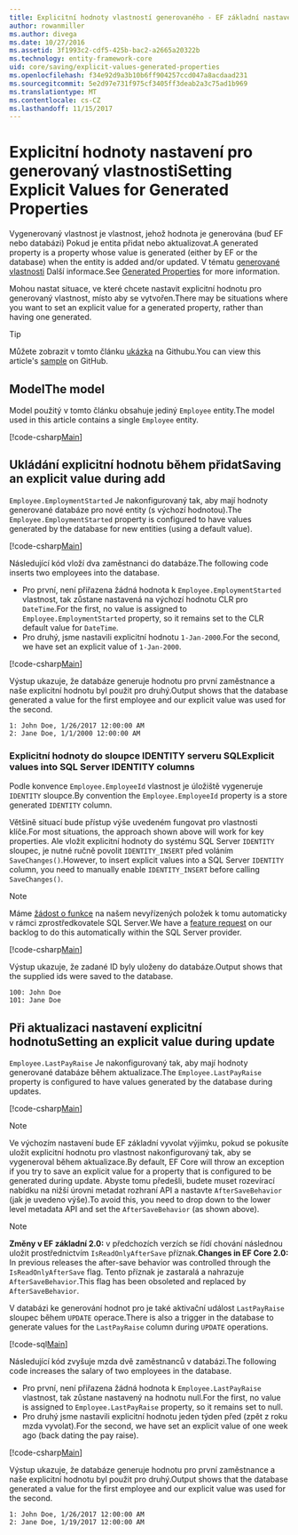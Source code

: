 ```yaml
---
title: Explicitní hodnoty vlastností generovaného - EF základní nastavení
author: rowanmiller
ms.author: divega
ms.date: 10/27/2016
ms.assetid: 3f1993c2-cdf5-425b-bac2-a2665a20322b
ms.technology: entity-framework-core
uid: core/saving/explicit-values-generated-properties
ms.openlocfilehash: f34e92d9a3b10b6ff904257ccd047a8acdaad231
ms.sourcegitcommit: 5e2d97e731f975cf3405ff3deab2a3c75ad1b969
ms.translationtype: MT
ms.contentlocale: cs-CZ
ms.lasthandoff: 11/15/2017
---
```

# <a name="setting-explicit-values-for-generated-properties"></a><span data-ttu-id="aabfd-102">Explicitní hodnoty nastavení pro generovaný vlastnosti</span><span class="sxs-lookup"><span data-stu-id="aabfd-102">Setting Explicit Values for Generated Properties</span></span>

<span data-ttu-id="aabfd-103">Vygenerovaný vlastnost je vlastnost, jehož hodnota je generována (buď EF nebo databázi) Pokud je entita přidat nebo aktualizovat.</span><span class="sxs-lookup"><span data-stu-id="aabfd-103">A generated property is a property whose value is generated (either by EF or the database) when the entity is added and/or updated.</span></span> <span data-ttu-id="aabfd-104">V tématu [generované vlastnosti](../modeling/generated-properties.md) Další informace.</span><span class="sxs-lookup"><span data-stu-id="aabfd-104">See [Generated Properties](../modeling/generated-properties.md) for more information.</span></span>

<span data-ttu-id="aabfd-105">Mohou nastat situace, ve které chcete nastavit explicitní hodnotu pro generovaný vlastnost, místo aby se vytvořen.</span><span class="sxs-lookup"><span data-stu-id="aabfd-105">There may be situations where you want to set an explicit value for a generated property, rather than having one generated.</span></span>

> [!TIP]  
> <span data-ttu-id="aabfd-106">Můžete zobrazit v tomto článku [ukázka](https://github.com/aspnet/EntityFramework.Docs/tree/master/samples/core/Saving/Saving/ExplicitValuesGenerateProperties/) na Githubu.</span><span class="sxs-lookup"><span data-stu-id="aabfd-106">You can view this article's [sample](https://github.com/aspnet/EntityFramework.Docs/tree/master/samples/core/Saving/Saving/ExplicitValuesGenerateProperties/) on GitHub.</span></span>

## <a name="the-model"></a><span data-ttu-id="aabfd-107">Model</span><span class="sxs-lookup"><span data-stu-id="aabfd-107">The model</span></span>

<span data-ttu-id="aabfd-108">Model použitý v tomto článku obsahuje jediný `Employee` entity.</span><span class="sxs-lookup"><span data-stu-id="aabfd-108">The model used in this article contains a single `Employee` entity.</span></span>

[!code-csharp[Main](../../../samples/core/Saving/Saving/ExplicitValuesGenerateProperties/Employee.cs#Sample)]

## <a name="saving-an-explicit-value-during-add"></a><span data-ttu-id="aabfd-109">Ukládání explicitní hodnotu během přidat</span><span class="sxs-lookup"><span data-stu-id="aabfd-109">Saving an explicit value during add</span></span>

<span data-ttu-id="aabfd-110">`Employee.EmploymentStarted` Je nakonfigurovaný tak, aby mají hodnoty generované databáze pro nové entity (s výchozí hodnotou).</span><span class="sxs-lookup"><span data-stu-id="aabfd-110">The `Employee.EmploymentStarted` property is configured to have values generated by the database for new entities (using a default value).</span></span>

[!code-csharp[Main](../../../samples/core/Saving/Saving/ExplicitValuesGenerateProperties/EmployeeContext.cs#EmploymentStarted)]

<span data-ttu-id="aabfd-111">Následující kód vloží dva zaměstnanci do databáze.</span><span class="sxs-lookup"><span data-stu-id="aabfd-111">The following code inserts two employees into the database.</span></span>
* <span data-ttu-id="aabfd-112">Pro první, není přiřazena žádná hodnota k `Employee.EmploymentStarted` vlastnost, tak zůstane nastavená na výchozí hodnotu CLR pro `DateTime`.</span><span class="sxs-lookup"><span data-stu-id="aabfd-112">For the first, no value is assigned to `Employee.EmploymentStarted` property, so it remains set to the CLR default value for `DateTime`.</span></span>
* <span data-ttu-id="aabfd-113">Pro druhý, jsme nastavili explicitní hodnotu `1-Jan-2000`.</span><span class="sxs-lookup"><span data-stu-id="aabfd-113">For the second, we have set an explicit value of `1-Jan-2000`.</span></span>

[!code-csharp[Main](../../../samples/core/Saving/Saving/ExplicitValuesGenerateProperties/Sample.cs#EmploymentStarted)]

<span data-ttu-id="aabfd-114">Výstup ukazuje, že databáze generuje hodnotu pro první zaměstnance a naše explicitní hodnotu byl použit pro druhý.</span><span class="sxs-lookup"><span data-stu-id="aabfd-114">Output shows that the database generated a value for the first employee and our explicit value was used for the second.</span></span>

``` Console
1: John Doe, 1/26/2017 12:00:00 AM
2: Jane Doe, 1/1/2000 12:00:00 AM
```

### <a name="explicit-values-into-sql-server-identity-columns"></a><span data-ttu-id="aabfd-115">Explicitní hodnoty do sloupce IDENTITY serveru SQL</span><span class="sxs-lookup"><span data-stu-id="aabfd-115">Explicit values into SQL Server IDENTITY columns</span></span>

<span data-ttu-id="aabfd-116">Podle konvence `Employee.EmployeeId` vlastnost je úložiště vygeneruje `IDENTITY` sloupce.</span><span class="sxs-lookup"><span data-stu-id="aabfd-116">By convention the `Employee.EmployeeId` property is a store generated `IDENTITY` column.</span></span>

<span data-ttu-id="aabfd-117">Většině situací bude přístup výše uvedeném fungovat pro vlastnosti klíče.</span><span class="sxs-lookup"><span data-stu-id="aabfd-117">For most situations, the approach shown above will work for key properties.</span></span> <span data-ttu-id="aabfd-118">Ale vložit explicitní hodnoty do systému SQL Server `IDENTITY` sloupec, je nutné ručně povolit `IDENTITY_INSERT` před voláním `SaveChanges()`.</span><span class="sxs-lookup"><span data-stu-id="aabfd-118">However, to insert explicit values into a SQL Server `IDENTITY` column, you need to manually enable `IDENTITY_INSERT` before calling `SaveChanges()`.</span></span>

> [!NOTE]  
> <span data-ttu-id="aabfd-119">Máme [žádost o funkce](https://github.com/aspnet/EntityFramework/issues/703) na našem nevyřízených položek k tomu automaticky v rámci zprostředkovatele SQL Server.</span><span class="sxs-lookup"><span data-stu-id="aabfd-119">We have a [feature request](https://github.com/aspnet/EntityFramework/issues/703) on our backlog to do this automatically within the SQL Server provider.</span></span>

[!code-csharp[Main](../../../samples/core/Saving/Saving/ExplicitValuesGenerateProperties/Sample.cs#EmployeeId)]

<span data-ttu-id="aabfd-120">Výstup ukazuje, že zadané ID byly uloženy do databáze.</span><span class="sxs-lookup"><span data-stu-id="aabfd-120">Output shows that the supplied ids were saved to the database.</span></span>

``` Console
100: John Doe
101: Jane Doe
```

## <a name="setting-an-explicit-value-during-update"></a><span data-ttu-id="aabfd-121">Při aktualizaci nastavení explicitní hodnotu</span><span class="sxs-lookup"><span data-stu-id="aabfd-121">Setting an explicit value during update</span></span>

<span data-ttu-id="aabfd-122">`Employee.LastPayRaise` Je nakonfigurovaný tak, aby mají hodnoty generované databáze během aktualizace.</span><span class="sxs-lookup"><span data-stu-id="aabfd-122">The `Employee.LastPayRaise` property is configured to have values generated by the database during updates.</span></span>

[!code-csharp[Main](../../../samples/core/Saving/Saving/ExplicitValuesGenerateProperties/EmployeeContext.cs#LastPayRaise)]

> [!NOTE]  
> <span data-ttu-id="aabfd-123">Ve výchozím nastavení bude EF základní vyvolat výjimku, pokud se pokusíte uložit explicitní hodnotu pro vlastnost nakonfigurovaný tak, aby se vygeneroval během aktualizace.</span><span class="sxs-lookup"><span data-stu-id="aabfd-123">By default, EF Core will throw an exception if you try to save an explicit value for a property that is configured to be generated during update.</span></span> <span data-ttu-id="aabfd-124">Abyste tomu předešli, budete muset rozevírací nabídku na nižší úrovni metadat rozhraní API a nastavte `AfterSaveBehavior` (jak je uvedeno výše).</span><span class="sxs-lookup"><span data-stu-id="aabfd-124">To avoid this, you need to drop down to the lower level metadata API and set the `AfterSaveBehavior` (as shown above).</span></span>

> [!NOTE]  
> <span data-ttu-id="aabfd-125">**Změny v EF základní 2.0:** v předchozích verzích se řídí chování následnou uložit prostřednictvím `IsReadOnlyAfterSave` příznak.</span><span class="sxs-lookup"><span data-stu-id="aabfd-125">**Changes in EF Core 2.0:** In previous releases the after-save behavior was controlled through the `IsReadOnlyAfterSave` flag.</span></span> <span data-ttu-id="aabfd-126">Tento příznak je zastaralá a nahrazuje `AfterSaveBehavior`.</span><span class="sxs-lookup"><span data-stu-id="aabfd-126">This flag has been obsoleted and replaced by `AfterSaveBehavior`.</span></span>

<span data-ttu-id="aabfd-127">V databázi ke generování hodnot pro je také aktivační událost `LastPayRaise` sloupec během `UPDATE` operace.</span><span class="sxs-lookup"><span data-stu-id="aabfd-127">There is also a trigger in the database to generate values for the `LastPayRaise` column during `UPDATE` operations.</span></span>

[!code-sql[Main](../../../samples/core/Saving/Saving/ExplicitValuesGenerateProperties/employee_UPDATE.sql)]

<span data-ttu-id="aabfd-128">Následující kód zvyšuje mzda dvě zaměstnanců v databázi.</span><span class="sxs-lookup"><span data-stu-id="aabfd-128">The following code increases the salary of two employees in the database.</span></span>
* <span data-ttu-id="aabfd-129">Pro první, není přiřazena žádná hodnota k `Employee.LastPayRaise` vlastnost, tak zůstane nastavený na hodnotu null.</span><span class="sxs-lookup"><span data-stu-id="aabfd-129">For the first, no value is assigned to `Employee.LastPayRaise` property, so it remains set to null.</span></span>
* <span data-ttu-id="aabfd-130">Pro druhý jsme nastavili explicitní hodnotu jeden týden před (zpět z roku mzda vyvolat).</span><span class="sxs-lookup"><span data-stu-id="aabfd-130">For the second, we have set an explicit value of one week ago (back dating the pay raise).</span></span>

[!code-csharp[Main](../../../samples/core/Saving/Saving/ExplicitValuesGenerateProperties/Sample.cs#LastPayRaise)]

<span data-ttu-id="aabfd-131">Výstup ukazuje, že databáze generuje hodnotu pro první zaměstnance a naše explicitní hodnotu byl použit pro druhý.</span><span class="sxs-lookup"><span data-stu-id="aabfd-131">Output shows that the database generated a value for the first employee and our explicit value was used for the second.</span></span>

``` Console
1: John Doe, 1/26/2017 12:00:00 AM
2: Jane Doe, 1/19/2017 12:00:00 AM
```
